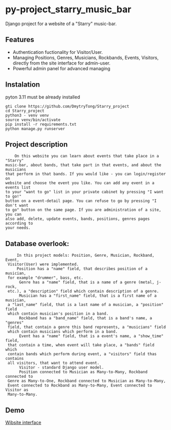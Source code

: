 # py-project_starry_music_bar

Django project for a website of a "Starry" music-bar.


## Features

* Authentication fuctionality for Visitor/User.
* Managing Positions, Genres, Musicians, Rockbands, Events, Visitors, directly from the site interface for admin-user.
* Powerful admin panel for advanced managing


## Instalation

pyton 3.11 must be already installed

```shell
gti clone https://github.com/DmytryTong/Starry_project
cd Starry_project
python3 - venv venv
source venv/bin/activate
pip install -r requirements.txt
python manage.py runserver
```

## Project description
```
    On this website you can learn about events that take place in a "Starry"
music-bar, about bands, that take part in that events, and about the musicians
that perform in that bands. If you would like - you can login/register on 
website and choose the event you like. You can add any event in a events list 
to your "want to go" list in your private cabinet by pressing "I want to go!"
button on a event-detail page. You can refuse to go by pressing "I don't want 
to go" button on the same page. If you are administration of a site, you can 
also add, delete, update events, bands, positions, genres pages according to 
your needs.
```
## Database overlook:
```
     In this project models: Position, Genre, Musician, Rockband, Event,
 Visitor(User) were implemented. 
     Position has a "name" field, that describes position of a musician, 
 for example "drummer", bass, etc.
      Genre has a "name" field, that is a name of a genre (metal, j-rock, 
 etc.), a "description" field which contain description of a genre.
      Musician has a "first_name" field, that is a first name of a musician, 
 a "last_name" field, that is a last name of a musician, a "position" field
 which contain musician's position in a band.
      Rockband has a "band_name" field, that is a band's name, a "genres" 
 field, that contain a genre this band represents, a "musicians" field 
 which contain musicians which perform in a band.
      Event has a "name" field, that is a event's name, a "show_time" field,
 that contain a time, when event will take place, a "bands" field which 
 contain bands which perform during event, a "visitors" field thas contains
 all visitors, that want to attend event.
      Visitor - standard Django user model.
      Position connected to Musician as Many-to-Many, Rockband connected to 
 Genre as Many-to-One, Rockband connected to Musician as Many-to-Many, 
 Event connected to Rockband as Many-to-Many, Event connected to Visitor as 
 Many-to-Many.
```

## Demo

[Wibsite interface](Demo.png)
